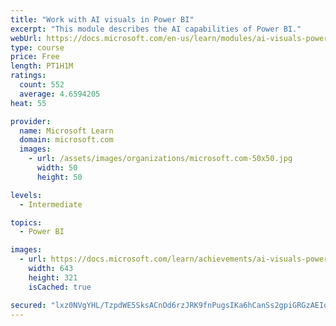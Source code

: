 ```yaml
---
title: "Work with AI visuals in Power BI"
excerpt: "This module describes the AI capabilities of Power BI."
webUrl: https://docs.microsoft.com/en-us/learn/modules/ai-visuals-power-bi/
type: course
price: Free
length: PT1H1M
ratings:
  count: 552
  average: 4.6594205
heat: 55

provider:
  name: Microsoft Learn
  domain: microsoft.com
  images:
    - url: /assets/images/organizations/microsoft.com-50x50.jpg
      width: 50
      height: 50

levels:
  - Intermediate

topics:
  - Power BI

images:
  - url: https://docs.microsoft.com/learn/achievements/ai-visuals-power-bi-social.png
    width: 643
    height: 321
    isCached: true

secured: "lxz0NVgYHL/TzpdWE5SksACnOd6rzJRK9fnPugsIKa6hCanSs2gpiGRGzAEIqiZTPrVfzQ0bpj5ObMns29bjDPP3K/alxIXJES2Gbb/ptllm3NAkOC/3bAI9Vj/r2yoJ8MTIiSGuxDgrKMNKeYIYBnyEHOVv1VKNzGu2JyXWCnCgyoG8k1MpipWy98TrS7M76ZZlTm/0fban0tvYVvlJ1qdfpMVC2Z3K2SD/LVSUQfsw9V5afN0jJHMhuUQWLMAJlCj6tsvNwRaUbp+5130vu/i5IWaPC17C9D4hb7eUp9niLF0qgwLDTfXo2IODkmDJeKBedptXMDN+NZpNUCXa3ZOVIggcKzWP20MIJiY1PvMHHhM0qSuL5vispFabFPW7AOysDkyexXdVwu4tncR+d8dUKV3K1l71ggV32L/OoR0=;9p4sBjvm4WZf1Bt3d45ixg=="
---
```


